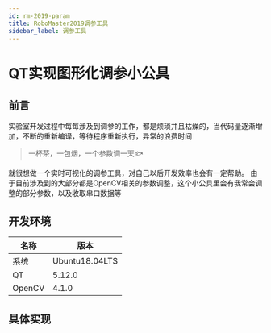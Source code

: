 ```yaml
---
id: rm-2019-param
title: RoboMaster2019调参工具
sidebar_label: 调参工具
---
```


# QT实现图形化调参小公具
## 前言
实验室开发过程中每每涉及到调参的工作，都是烦琐并且枯燥的，当代码量逐渐增加，不断的重新编译，等待程序重新执行，异常的浪费时间
> 一杯茶，一包烟，一个参数调一天🐟

就很想做一个实时可视化的调参工具，对自己以后开发效率也会有一定帮助。
由于目前涉及到的大部分都是OpenCV相关的参数调整，这个小公具里会有我常会调整的部分参数，以及收取串口数据等

## 开发环境
| 名称   | 版本           |
|--------|----------------|
| 系统   | Ubuntu18.04LTS |
| QT     | 5.12.0         |
| OpenCV | 4.1.0          |

## 具体实现
